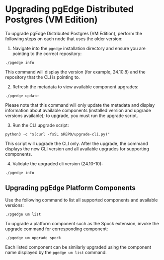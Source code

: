 # Upgrading pgEdge Distributed Postgres (VM Edition)

To upgrade pgEdge Distributed Postgres (VM Edition), perform the following steps on each node that uses the older version:

1. Navigate into the `pgedge` installation directory and ensure you are pointing to the correct repository:

`./pgedge info`

This command will display the version (for example, 24.10.8) and the repository that the CLI is pointing to.

2. Refresh the metadata to view available component upgrades: 

`./pgedge update`

Please note that this command will only update the metadata and display information about available components (installed version and upgrade versions available); to upgrade, you must run the upgrade script. 

3. Run the CLI upgrade script: 

`python3 -c "$(curl -fsSL $REPO/upgrade-cli.py)"`

This script will upgrade the CLI only. After the upgrade, the command displays the new CLI version and all available upgrades for supporting components.

4. Validate the upgraded cli version (24.10-10):

`./pgedge info`

## Upgrading pgEdge Platform Components

Use the following command to list all supported components and available versions: 

`./pgedge um list`

To upgrade a platform component such as the Spock extension, invoke the upgrade command for corresponding component:

`./pgedge um upgrade spock`

Each listed component can be similarly upgraded using the component name displayed by the `pgedge um list` command. 

